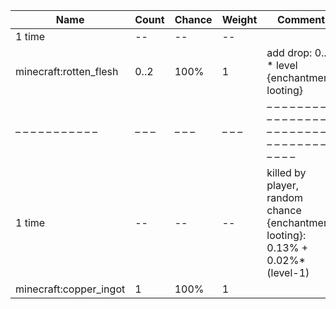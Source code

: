| Name                   | Count | Chance | Weight | Comment                                                                         |
| ---------------------- | ----- | ------ | ------ | ------------------------------------------------------------------------------- |
| 1 time                 |    -- |     -- |     -- |                                                                                 |
| minecraft:rotten_flesh |  0..2 |   100% |      1 | add drop: 0..1 * level {enchantment: looting}                                   |
| – – – – – – – – – – –  | – – – | – – –  | – – –  | – – – – – – – – – – – – – – – – – – – – – – – – – – – – – – – – – – – – – – – – |
| 1 time                 |    -- |     -- |     -- | killed by player, random chance {enchantment: looting}: 0.13% + 0.02%*(level-1) |
| minecraft:copper_ingot |     1 |   100% |      1 |                                                                                 |